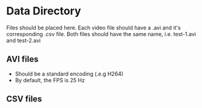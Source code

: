 # Data Directory
Files should be placed here. Each video file should have a .avi and
it's corresponding .csv file. Both files should have the same name,
i.e. test-1.avi and test-2.avi
 
## AVI files
* Should be a standard encoding (.e.g H264)
* By default, the FPS is 25 Hz

## CSV files
